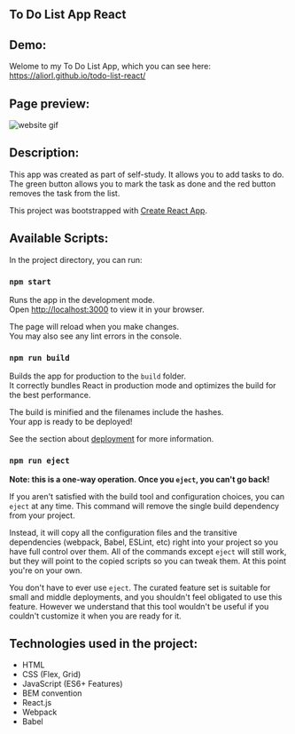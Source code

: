## To Do List App React

## Demo:

Welome to my To Do List App, which you can see here: https://aliorl.github.io/todo-list-react/
## Page preview:

![website gif](https://media.giphy.com/media/tYZGLiVC93hehNB4QO/giphy.gif)

## Description:

This app was created as part of self-study. It allows you to add tasks to do. The green button allows you to mark the task as done and the red button removes the task from the list.

This project was bootstrapped with [Create React App](https://github.com/facebook/create-react-app).

## Available Scripts:

In the project directory, you can run:

### `npm start`

Runs the app in the development mode.\
Open [http://localhost:3000](http://localhost:3000) to view it in your browser.

The page will reload when you make changes.\
You may also see any lint errors in the console.

### `npm run build`

Builds the app for production to the `build` folder.\
It correctly bundles React in production mode and optimizes the build for the best performance.

The build is minified and the filenames include the hashes.\
Your app is ready to be deployed!

See the section about [deployment](https://facebook.github.io/create-react-app/docs/deployment) for more information.

### `npm run eject`

**Note: this is a one-way operation. Once you `eject`, you can't go back!**

If you aren't satisfied with the build tool and configuration choices, you can `eject` at any time. This command will remove the single build dependency from your project.

Instead, it will copy all the configuration files and the transitive dependencies (webpack, Babel, ESLint, etc) right into your project so you have full control over them. All of the commands except `eject` will still work, but they will point to the copied scripts so you can tweak them. At this point you're on your own.

You don't have to ever use `eject`. The curated feature set is suitable for small and middle deployments, and you shouldn't feel obligated to use this feature. However we understand that this tool wouldn't be useful if you couldn't customize it when you are ready for it.

## Technologies used in the project:
- HTML
- CSS (Flex, Grid)
- JavaScript (ES6+ Features)
- BEM convention
- React.js
- Webpack
- Babel